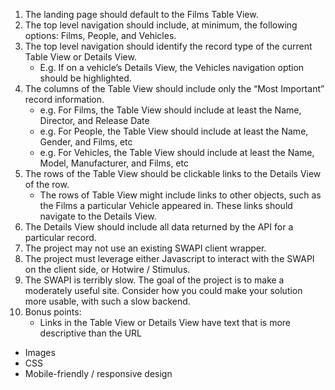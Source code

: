 1. The landing page should default to the Films Table View.
2. The top level navigation should include, at minimum, the following options: Films, People, and Vehicles.
3. The top level navigation should identify the record type of the current Table View or Details View.
    * E.g. If on a vehicle’s Details View, the Vehicles navigation option should be highlighted.
4. The columns of the Table View should include only the “Most Important” record information.
    * e.g. For Films, the Table View should include at least the Name, Director, and Release Date
    * e.g. For People, the Table View should include at least the Name, Gender, and Films, etc
    * e.g. For Vehicles, the Table View should include at least the Name, Model, Manufacturer, and Films, etc
5. The rows of the Table View should be clickable links to the Details View of the row.
    * The rows of Table View might include links to other objects, such as the Films a particular Vehicle appeared in. These links should navigate to the Details View.
6. The Details View should include all data returned by the API for a particular record.
7. The project may not use an existing SWAPI client wrapper.
8. The project must leverage either Javascript to interact with the SWAPI on the client side, or Hotwire / Stimulus.
9. The SWAPI is terribly slow. The goal of the project is to make a moderately useful site. Consider how you could make your solution more usable, with such a slow backend.
10. Bonus points:
    * Links in the Table View or Details View have text that is more descriptive than the URL
* Images
* CSS
* Mobile-friendly / responsive design